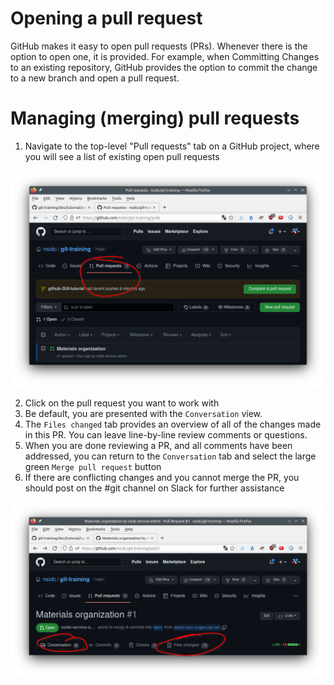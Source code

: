 

# Opening a pull request

GitHub makes it easy to open pull requests (PRs). Whenever there is the option to open one, it is provided. For example, when Committing Changes to an existing repository, GitHub provides the option to commit the change to a new branch and open a pull request.

# Managing (merging) pull requests

1. Navigate to the top-level "Pull requests" tab on a GitHub project, where you will see a list of existing open pull requests

![Pull request overview](https://github.com/nsidc/git-training/raw/main/doc/_images/gh-pr.png)

2. Click on the pull request you want to work with
3. Be default, you are presented with the `Conversation` view. 
4. The `Files changed` tab provides an overview of all of the changes made in this PR. You can leave line-by-line review comments or questions.
5. When you are done reviewing a PR, and all comments have been addressed, you can return to the `Conversation` tab and select the large green `Merge pull request` button
6. If there are conflicting changes and you cannot merge the PR, you should post on the #git channel on Slack for further assistance

![Pull request tabs](https://github.com/nsidc/git-training/raw/main/doc/_images/gh-pr-tabs.png)
